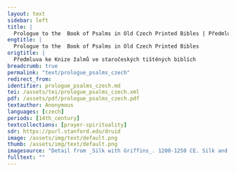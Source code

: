 ```yaml
---
layout: text
sidebar: left
title: |
  Prologue to the  Book of Psalms in Old Czech Printed Bibles | Předmluva ke Knize žalmů ve staročeských tištěných biblích
engtitle: |
  Prologue to the  Book of Psalms in Old Czech Printed Bibles
origtitle: |
  Předmluva ke Knize žalmů ve staročeských tištěných biblích
breadcrumb: true
permalink: "text/prologue_psalms_czech"
redirect_from: 
identifier: prologue_psalms_czech.md
tei: /assets/tei/prologue_psalms_czech.xml
pdf: /assets/pdf/prologue_psalms_czech.pdf
textauthor: Anonymous
languages: [czech]
periods: [14th_century]
textcollections: [prayer-spirituality]
sdr: https://purl.stanford.edu/druid 
image: /assets/img/text/default.png
thumb: /assets/img/text/default.png
imagesource: "Detail from _Silk with Griffins_. 1200-1250 CE. Silk and silver-gilt metal on parchment over cotton. Central Asia, Sicily, or North Africa. 69 1/4 x 38 1/4 in. (175.9 x 97.2 cm). The Cloisters Collection, 1984, at the Metropolitan Museum of Art, New York. Object Number 1984.344. [https://www.metmuseum.org/art/collection/search/466119](https://www.metmuseum.org/art/collection/search/466119). [Public Domain]"
fulltext: ""
---
```

 

